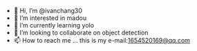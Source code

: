 - 👋 Hi, I’m @ivanchang30
- 👀 I’m interested in madou 
- 🌱 I’m currently learning yolo
- 💞️ I’m looking to collaborate on object detection
- 📫 How to reach me ...
this is my e-mail:1654520169@qq.com


<!---
ivanchang30/ivanchang30 is a ✨ special ✨ repository because its `README.md` (this file) appears on your GitHub profile.
You can click the Preview link to take a look at your changes.
--->
